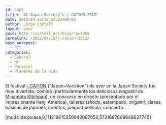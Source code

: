 ```yaml
---
id: 4069
title: 'At Japan Society‘s j-CATION 2012'
date: 2012-04-15T12:52:22+00:00
author: Jorge Cortell
layout: post
guid: http://cortell.net/blog/?p=4069
permalink: /2012/04/15/j-cation-2012/
wpsd_autopost:
  - "1"
categories:
  - General
  - NY
  - Personal
  - Placeres de la vida
---
```

El festival <a title="http://www.japansociety.org/j-cation_2012" href="http://www.japansociety.org/j-cation_2012" target="_blank">j-CATION</a> ("Japan+Vacation") de ayer en la Japan Society fue muy divertido: comida (particularmente los deliciosos _wagashi_ de <a title="http://www.kitchoan.com/" href="http://www.kitchoan.com/" target="_blank">Minamoto Kitchoan</a>), un concurso en directo (presentado por el impresionante Kenji America), talleres (_shodo_, estampado, _origami_, clases básicas de japonés, cuentos, juegos) película, concierto...

[mudslide:picasa,0,111219615350942087056,5731667869648627745]